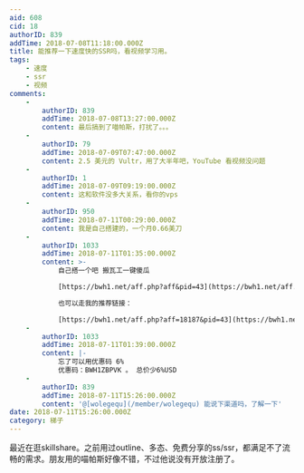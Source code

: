 ```yaml
---
aid: 608
cid: 18
authorID: 839
addTime: 2018-07-08T11:18:00.000Z
title: 能推荐一下速度快的SSR吗，看视频学习用。
tags:
    - 速度
    - ssr
    - 视频
comments:
    -
        authorID: 839
        addTime: 2018-07-08T13:27:00.000Z
        content: 最后搞到了喵帕斯，打扰了。。。
    -
        authorID: 79
        addTime: 2018-07-09T07:47:00.000Z
        content: 2.5 美元的 Vultr，用了大半年吧，YouTube 看视频没问题
    -
        authorID: 1
        addTime: 2018-07-09T09:19:00.000Z
        content: 这和软件没多大关系，看你的vps
    -
        authorID: 950
        addTime: 2018-07-11T00:29:00.000Z
        content: 我是自己搭建的，一个月0.66美刀
    -
        authorID: 1033
        addTime: 2018-07-11T01:35:00.000Z
        content: >-
            自己搭一个吧 搬瓦工一键傻瓜  

            [https://bwh1.net/aff.php?aff&pid=43](https://bwh1.net/aff.php?aff&pid=43)  

            也可以走我的推荐链接：  

            [https://bwh1.net/aff.php?aff=18187&pid=43](https://bwh1.net/aff.php?aff=18187&pid=43)
    -
        authorID: 1033
        addTime: 2018-07-11T01:39:00.000Z
        content: |-
            忘了可以用优惠码 6%  
            优惠码：BWH1ZBPVK 。 总价少6%USD
    -
        authorID: 839
        addTime: 2018-07-11T15:26:00.000Z
        content: '@[wolegequ](/member/wolegequ) 能说下渠道吗，了解一下'
date: 2018-07-11T15:26:00.000Z
category: 梯子
---
```


最近在逛skillshare。之前用过outline、多态、免费分享的ss/ssr，都满足不了流畅的需求。朋友用的喵帕斯好像不错，不过他说没有开放注册了。
